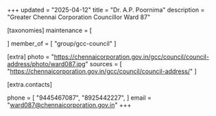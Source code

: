 +++
updated = "2025-04-12"
title = "Dr. A.P. Poornima"
description = "Greater Chennai Corporation Councillor Ward 87"

[taxonomies]
maintenance = [

]
member_of = [
    "group/gcc-council"
]

[extra]
photo = "https://chennaicorporation.gov.in/gcc/council/council-address/photo/ward087.jpg"
sources = [
    "https://chennaicorporation.gov.in/gcc/council/council-address/"
]

[extra.contacts]

phone = [
    "9445467087",
    "8925442227",
    ]
email = "ward087@chennaicorporation.gov.in"
+++